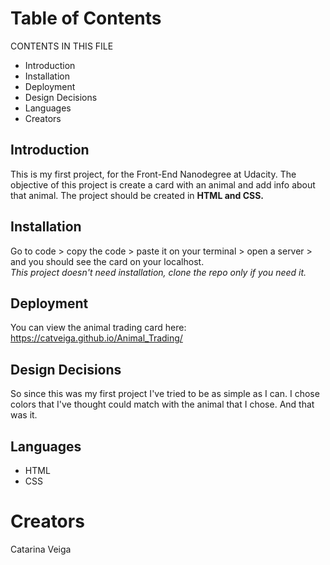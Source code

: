 # Table of Contents

CONTENTS IN THIS FILE

* Introduction
* Installation
* Deployment
* Design Decisions
* Languages
* Creators


## Introduction

This is my first project, for the Front-End Nanodegree at Udacity. The objective of this project is create a card with an animal and add info about that animal. The project should be created in **HTML and CSS.** 

## Installation

Go to code > copy the code > paste it on your terminal > open a server > and you should see the card on your localhost.<br>
  *This project doesn't need installation, clone the repo only if you need it.*

## Deployment

You can view the animal trading card here: 
https://catveiga.github.io/Animal_Trading/

## Design Decisions
So since this was my first project I've tried to be as simple as I can. I chose colors that I've thought could match with the animal that I chose. And that was it.


## Languages

- HTML
- CSS

# Creators
Catarina Veiga 
